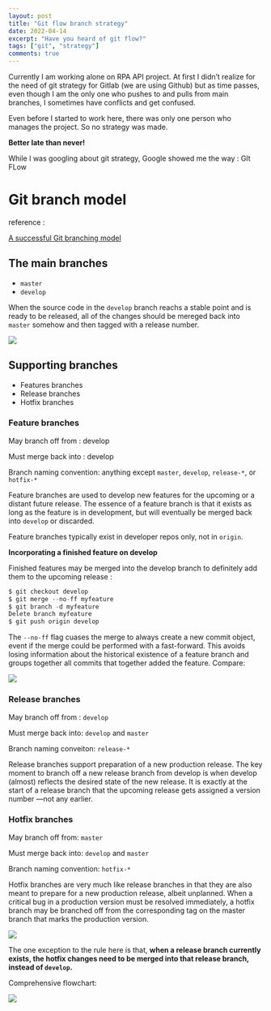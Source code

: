 ```yaml
---
layout: post
title: "Git flow branch strategy"
date: 2022-04-14
excerpt: "Have you heard of git flow?"
tags: ["git", "strategy"]
comments: true
---
```



Currently I am working alone on RPA API project. At first I didn’t realize for the need of git strategy for Gitlab (we are using Github) but as time passes, even though I am the only one who pushes to and pulls from main branches, I sometimes have conflicts and get confused.  

Even before I started to work here, there was only one person who manages the project. So no strategy was made. 

**Better late than never!** 

While I was googling about git strategy, Google showed me the way : GIt FLow 

# Git branch model

reference : 

[A successful Git branching model](https://nvie.com/posts/a-successful-git-branching-model/#supporting-branches, "A successful Git branching model")

## The main branches

- `master`
- `develop`

When the source code in the `develop` branch reachs a stable point and is ready to be released, all of the changes should be mereged back into `master` somehow and then tagged with a release number.

<img src ="https://eunmik.github.io/bonita.github.io/assets/img/2022/0401/Untitled.png">

## Supporting branches

- Features branches
- Release branches
- Hotfix branches

### Feature branches

May branch off from : develop

Must merge back into : develop

Branch naming convention: anything except `master`, `develop`, `release-*`, or `hotfix-*`

Feature branches are used to develop new features for the upcoming or a distant future release. The essence of a feature branch is that it exists as long as the feature is in development, but will eventually be merged back into `develop` or discarded. 

Feature branches typically exist in developer repos only, not in `origin`.

**Incorporating a finished feature on develop**

Finished features may be merged into the develop branch to definitely add them to the upcoming release : 

```jsx
$ git checkout develop
$ git merge --no-ff myfeature
$ git branch -d myfeature
Delete branch myfeature
$ git push origin develop
```

The `--no-ff` flag cuases the merge to always create a new commit object, event if the merge could be performed with a fast-forward. This avoids losing information about the historical existence of a feature branch and groups together all commits that together added the feature. Compare: 

<img src ="https://eunmik.github.io/bonita.github.io/assets/img/2022/0401/Untitled%201.png">

### Release branches

May branch off from : `develop`

Must merge back into: `develop` and `master`

Branch naming conveiton: `release-*`

Release branches support preparation of a new production release. The key moment to branch off a new release branch from develop is when develop (almost) reflects the desired state of the new release. It is exactly at the start of a release branch that the upcoming release gets assigned a version number —not any earlier. 

### Hotfix branches

May branch off from: `master`

Must merge back into: `develop` and `master`

Branch naming convention: `hotfix-*`

Hotfix branches are very much like release branches in that they are also meant to prepare for a new production release, albeit unplanned. When a critical bug in a production version must be resolved immediately, a hotfix branch may be branched off from the corresponding tag on the master branch that marks the production version. 

<img src ="https://eunmik.github.io/bonita.github.io/assets/img/2022/0401/Untitled%202.png">

The one exception to the rule here is that, **when a release branch currently exists, the hotfix changes need to be merged into that release branch, instead of `develop`.**

Comprehensive flowchart: 

<img src ="https://eunmik.github.io/bonita.github.io/assets/img/2022/0401/Untitled%203.png">